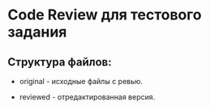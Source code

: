 # Code Review для тестового задания



## Структура файлов:

+ original - исходные файлы с ревью.

+ reviewed - отредактированная версия.

